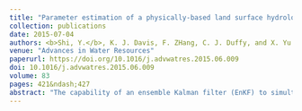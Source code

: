 ```yaml
---
title: "Parameter estimation of a physically-based land surface hydrologic model using an ensemble Kalman filter: A multivariate real-data experiment"
collection: publications
date: 2015-07-04
authors: <b>Shi, Y.</b>, K. J. Davis, F. ZHang, C. J. Duffy, and X. Yu
venue: "Advances in Water Resources"
paperurl: https://doi.org/10.1016/j.advwatres.2015.06.009
doi: 10.1016/j.advwatres.2015.06.009
volume: 83
pages: 421&ndash;427
abstract: "The capability of an ensemble Kalman filter (EnKF) to simultaneously estimate multiple parameters in a physically-based land surface hydrologic model using multivariate field observations is tested at a small watershed (0.08 km<sup>2</sup>). Multivariate, high temporal resolution, in situ measurements of discharge, water table depth, soil moisture, and sensible and latent heat fluxes encompassing five months of 2009 are assimilated. It is found that, for five out of the six parameters, the EnKF estimated parameter values from different test cases converge strongly, and the estimates after convergence are close to the manually calibrated parameter values. The EnKF estimated parameters and manually calibrated parameters yield similar model performance, but the EnKF sequential method significantly decreases the time and labor required for calibration. The results demonstrate that, given a limited number of multi-state, site-specific observations, an automated sequential calibration method (EnKF) can be used to optimize physically-based land surface hydrologic models."
---
```

